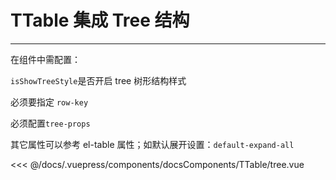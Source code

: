 # TTable 集成 Tree 结构

---

<common-code-format>
  <docsComponents-TTable-tree slot="source"></docsComponents-TTable-tree>
在组件中需配置：

`isShowTreeStyle`是否开启 tree 树形结构样式

必须要指定 `row-key`

必须配置`tree-props`

其它属性可以参考 el-table 属性；如默认展开设置：`default-expand-all`

<<< @/docs/.vuepress/components/docsComponents/TTable/tree.vue
</common-code-format>
